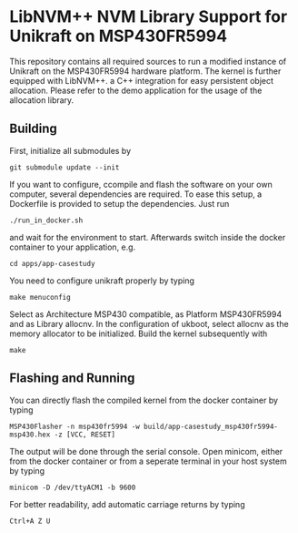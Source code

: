 # LibNVM++ NVM Library Support for Unikraft on MSP430FR5994

This repository contains all required sources to run a modified instance of Unikraft on the MSP430FR5994 hardware platform. The kernel is further equipped with LibNVM++. a C++ integration for easy persistent object allocation. Please refer to the demo application for the usage of the allocation library.

## Building
First, initialize all submodules by
```
git submodule update --init
```
If you want to configure, ccompile and flash the software on your own computer, several dependencies are required. To ease this setup, a Dockerfile is provided to setup the dependencies. Just run
```
./run_in_docker.sh
```
and wait for the environment to start. Afterwards switch inside the docker container to your application, e.g.
```
cd apps/app-casestudy
```
You need to configure unikraft properly by typing
```
make menuconfig
```
Select as Architecture MSP430 compatible, as Platform MSP430FR5994 and as Library allocnv. In the configuration of ukboot, select allocnv as the memory allocator to be initialized. Build the kernel subsequently with
```
make
```

## Flashing and Running

You can directly flash the compiled kernel from the docker container by typing

```
MSP430Flasher -n msp430fr5994 -w build/app-casestudy_msp430fr5994-msp430.hex -z [VCC, RESET]
```

The output will be done through the serial console. Open minicom, either from the docker container or from a seperate terminal in your host system by typing

```
minicom -D /dev/ttyACM1 -b 9600
```
For better readability, add automatic carriage returns by typing
```
Ctrl+A Z U
```